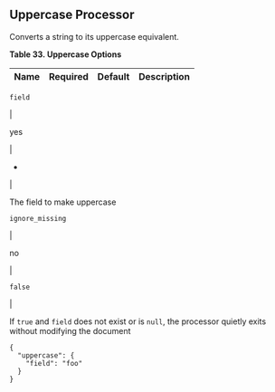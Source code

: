 ## Uppercase Processor

Converts a string to its uppercase equivalent.

 **Table 33. Uppercase Options**

Name |  Required |  Default |  Description  
---|---|---|---  
  
`field`

| 

yes

| 

-

| 

The field to make uppercase  
  
`ignore_missing`

| 

no

| 

`false`

| 

If `true` and `field` does not exist or is `null`, the processor quietly exits without modifying the document  
  
  

    
    
    {
      "uppercase": {
        "field": "foo"
      }
    }

